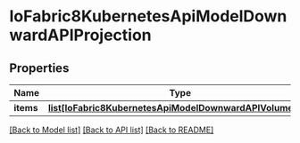 # IoFabric8KubernetesApiModelDownwardAPIProjection

## Properties
Name | Type | Description | Notes
------------ | ------------- | ------------- | -------------
**items** | [**list[IoFabric8KubernetesApiModelDownwardAPIVolumeFile]**](IoFabric8KubernetesApiModelDownwardAPIVolumeFile.md) |  | [optional] 

[[Back to Model list]](../README.md#documentation-for-models) [[Back to API list]](../README.md#documentation-for-api-endpoints) [[Back to README]](../README.md)

